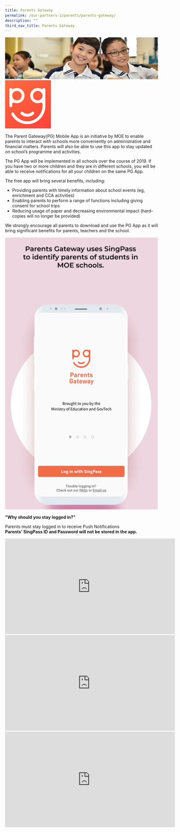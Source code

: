 ```yaml
---
title: Parents Gateway
permalink: /our-partners-1/parents/parents-gateway/
description: ""
third_nav_title: Parents Gateway
---
```

![](/images/Website%20Banners%20Subpage/948x260%20masterhead%20-%20Our%20Partners3.jpg)
<img src="/images/Parent%20Gateway%20App%20Logo.png" 
     style="width:30%">
		 
The Parent Gateway(PG) Mobile App is an initiative by MOE to enable parents to interact with schools more conveniently on administrative and financial matters. Parents will also be able to use this app to stay updated on school’s programme and activities.

  

The PG App will be implemented in all schools over the course of 2019. If you have two or more children and they are in different schools, you will be able to receive notifications for all your children on the same PG App.

  

The free app will bring several benefits, including:

*   Providing parents with timely information about school events (eg, enrichment and CCA activities)
*   Enabling parents to perform a range of functions including giving consent for school trips
*   Reducing usage of paper and decreasing environmental impact (hard-copies will no longer be provided)

  

We strongly encourage all parents to download and use the PG App as it will bring significant benefits for parents, teachers and the school.  

  
![](/images/PG%20Animated%20Gif.gif)

**"Why should you stay logged in?"**  

Parents must stay logged in to receive Push Notifications  
**Parents' SingPass ID and Password will not be stored in the app.**

<iframe width="560" height="315" src="https://www.youtube.com/embed/PCM5o8jAncc" title="YouTube video player" frameborder="0" allow="accelerometer; autoplay; clipboard-write; encrypted-media; gyroscope; picture-in-picture" allowfullscreen></iframe>

<iframe width="560" height="315" src="https://www.youtube.com/embed/tW9jwyuovOo" title="YouTube video player" frameborder="0" allow="accelerometer; autoplay; clipboard-write; encrypted-media; gyroscope; picture-in-picture" allowfullscreen></iframe>

<iframe width="560" height="315" src="https://www.youtube.com/embed/EKpiTM5axNA" title="YouTube video player" frameborder="0" allow="accelerometer; autoplay; clipboard-write; encrypted-media; gyroscope; picture-in-picture" allowfullscreen></iframe>